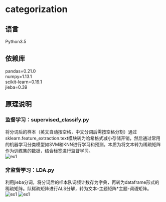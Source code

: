 ﻿# categorization

## 语言
Python3.5<br>
## 依赖库
pandas=0.21.0<br>
numpy=1.13.1<br>
scikit-learn=0.19.1<br>
jieba=0.39<br>
## 原理说明
### 监督学习：supervised_classify.py
将分词后的样本（英文自动按空格，中文分词后需按空格分割）通过sklearn.feature_extraction.text模块转为哈希格式减小存储开销，然后通过常用的机器学习分类模型如SVM和KNN进行学习和预测。本质为将文本转为稀疏矩阵作为训练集的数据，结合标签进行监督学习。<br>
![ex1](https://github.com/renjunxiang/machine-learning/blob/master/NLP/文本分类.png)
### 非监督学习：LDA.py
利用jieba分词，将分词后的样本队词频计数存为字典，再转为dataframe形式的稀疏矩阵。队稀疏矩阵进行ALS分解，转为文本-主题矩阵*主题-词语矩阵。<br>
![ex1](https://github.com/renjunxiang/machine-learning/blob/master/NLP/文本主题分类数据.png)
![ex1](https://github.com/renjunxiang/machine-learning/blob/master/NLP/文本主题分类.png)

